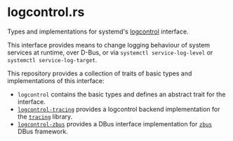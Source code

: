 # logcontrol.rs

Types and implementations for systemd's [logcontrol] interface.

This interface provides means to change logging behaviour of system services at runtime, over D-Bus, or via `systemctl service-log-level` or `systemctl service-log-target`.

This repository provides a collection of traits of basic types and implementations of this interface:

- `logcontrol` contains the basic types and defines an abstract trait for the interface.
- [`logcontrol-tracing`](./tracing) provides a logcontrol backend implementation for the [`tracing`][tracing] library.
- [`logcontrol-zbus`](./zbus) provides a DBus interface implementation for [`zbus`][zbus] DBus framework.

[logcontrol]: https://www.freedesktop.org/software/systemd/man/org.freedesktop.LogControl1.html#
[tracing]: https://github.com/tokio-rs/tracing
[zbus]: https://github.com/dbus2/zbus
